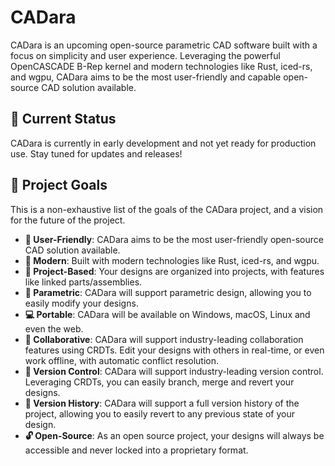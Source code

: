 # CADara

CADara is an upcoming open-source parametric CAD software built with a focus on simplicity and user experience. Leveraging the powerful OpenCASCADE B-Rep kernel and modern technologies like Rust, iced-rs, and wgpu, CADara aims to be the most user-friendly and capable open-source CAD solution available.

## 🚧 Current Status

CADara is currently in early development and not yet ready for production use. Stay tuned for updates and releases!

## 🎯 Project Goals

This is a non-exhaustive list of the goals of the CADara project, and a vision for the future of the project.

- **👥 User-Friendly**: CADara aims to be the most user-friendly open-source CAD solution available.
- **🚀 Modern**: Built with modern technologies like Rust, iced-rs, and wgpu.
- **📂 Project-Based**: Your designs are organized into projects, with features like linked parts/assemblies.
- **🔧 Parametric**: CADara will support parametric design, allowing you to easily modify your designs.
- **💻 Portable**: CADara will be available on Windows, macOS, Linux and even the web.
- **👥 Collaborative**: CADara will support industry-leading collaboration features using CRDTs. Edit your designs with others in real-time, or even work offline, with automatic conflict resolution.
- **🔄 Version Control**: CADara will support industry-leading version control. Leveraging CRDTs, you can easily branch, merge and revert your designs.
- **📜 Version History**: CADara will support a full version history of the project, allowing you to easily revert to any previous state of your design.
- **🔓 Open-Source**: As an open source project, your designs will always be accessible and never locked into a proprietary format.
